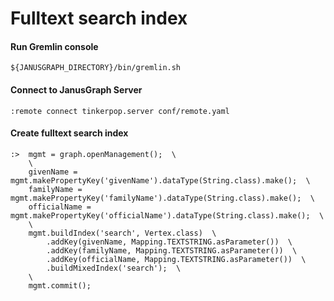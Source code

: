 # Fulltext search index

#### Run Gremlin console
```
${JANUSGRAPH_DIRECTORY}/bin/gremlin.sh
```

#### Connect to JanusGraph Server
```
:remote connect tinkerpop.server conf/remote.yaml
```

#### Create fulltext search index
```
:>  mgmt = graph.openManagement();  \
    \
    givenName = mgmt.makePropertyKey('givenName').dataType(String.class).make();  \
    familyName = mgmt.makePropertyKey('familyName').dataType(String.class).make();  \
    officialName = mgmt.makePropertyKey('officialName').dataType(String.class).make();  \
    \
    mgmt.buildIndex('search', Vertex.class)  \
        .addKey(givenName, Mapping.TEXTSTRING.asParameter())  \
        .addKey(familyName, Mapping.TEXTSTRING.asParameter())  \
        .addKey(officialName, Mapping.TEXTSTRING.asParameter())  \
        .buildMixedIndex('search');  \
    \
    mgmt.commit();
```